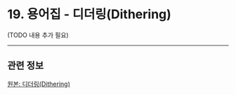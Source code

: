 # 19. 용어집 - 디더링(Dithering)

(TODO 내용 추가 필요)

***

## 관련 정보
[원본: 디더링(Dithering)](https://docs.gimp.org/2.10/ko/glossary.html#glossary-dithering)